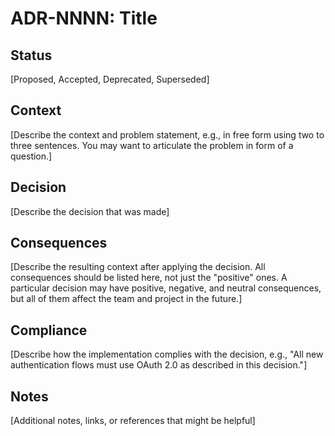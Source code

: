 # ADR-NNNN: Title

## Status

[Proposed, Accepted, Deprecated, Superseded]

## Context

[Describe the context and problem statement, e.g., in free form using two to three sentences. You may want to articulate the problem in form of a question.]

## Decision

[Describe the decision that was made]

## Consequences

[Describe the resulting context after applying the decision. All consequences should be listed here, not just the "positive" ones. A particular decision may have positive, negative, and neutral consequences, but all of them affect the team and project in the future.]

## Compliance

[Describe how the implementation complies with the decision, e.g., "All new authentication flows must use OAuth 2.0 as described in this decision."]

## Notes

[Additional notes, links, or references that might be helpful]
